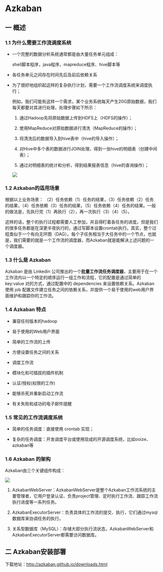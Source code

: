# Azkaban

## 一 概述

### 1.1 为什么需要工作流调度系统

- 一个完整的数据分析系统通常都是由大量任务单元组成：

  shell脚本程序，java程序，mapreduce程序、hive脚本等

- 各任务单元之间存在时间先后及前后依赖关系

- 为了很好地组织起这样的复杂执行计划，需要一个工作流调度系统来调度执行；

  

  例如，我们可能有这样一个需求，某个业务系统每天产生20G原始数据，我们每天都要对其进行处理，处理步骤如下所示：

  1)  通过Hadoop先将原始数据上传到HDFS上（HDFS的操作）；

  2)  使用MapReduce对原始数据进行清洗（MapReduce的操作）；

  3)  将清洗后的数据导入到hive表中（hive的导入操作）；

  4)  对Hive中多个表的数据进行JOIN处理，得到一张hive的明细表（创建中间表）；

  5)  通过对明细表的统计和分析，得到结果报表信息（hive的查询操作）；

  ![](./img/azkaban_flow.png)

### 1.2 Azkaban的适用场景

根据以上业务场景： （2）任务依赖（1）任务的结果，（3）任务依赖（2）任务的结果，（4）任务依赖（3）任务的结果，（5）任务依赖（4）任务的结果。一般的做法是，先执行完（1）再执行（2），再一次执行（3）（4）（5）。

这样的话，整个的执行过程都需要人工参加，并且得盯着各任务的进度。但是我们的很多任务都是在深更半夜执行的，通过写脚本设置crontab执行。其实，整个过程类似于一个有向无环图（DAG）。每个子任务相当于大任务中的一个节点，也就是，我们需要的就是一个工作流的调度器，而Azkaban就是能解决上述问题的一个调度器。

### 1.3 什么是 Azkaban

Azkaban 是由 Linkedin 公司推出的一个**批量工作流任务调度器**，主要用于在一个工作流内以一个特定的顺序运行一组工作和流程，它的配置是通过简单的 key:value 对的方式，通过配置中的 dependencies 来设置依赖关系。Azkaban 使用 job 配置文件建立任务之间的依赖关系，并提供一个易于使用的web用户界面维护和跟踪你的工作流。

### 1.4 Azkaban 特点

- 兼容任何版本的hadoop

- 易于使用的Web用户界面

- 简单的工作流的上传

- 方便设置任务之间的关系

- 调度工作流

- 模块化和可插拔的插件机制

- 认证/授权(权限的工作)

- 能够杀死并重新启动工作流

- 有关失败和成功的电子邮件提醒

### 1.5 常见的工作流调度系统

- 简单的任务调度：直接使用 crontab 实现；

- 复杂的任务调度：开发调度平台或使用现成的开源调度系统，比如ooize、azkaban等

### 1.6 Azkaban 的架构

Azkaban由三个关键组件构成：

![](./img/azkaban_schedule.png)

1. AzkabanWebServer：AzkabanWebServer是整个Azkaban工作流系统的主要管理者，它用户登录认证、负责project管理、定时执行工作流、跟踪工作流执行进度等一系列任务。

2. AzkabanExecutorServer：负责具体的工作流的提交、执行，它们通过mysql数据库来协调任务的执行。

3. 关系型数据库（MySQL）：存储大部分执行流状态，AzkabanWebServer和AzkabanExecutorServer都需要访问数据库。

## 二 Azkaban安装部署

 下载地址：http://azkaban.github.io/downloads.html

